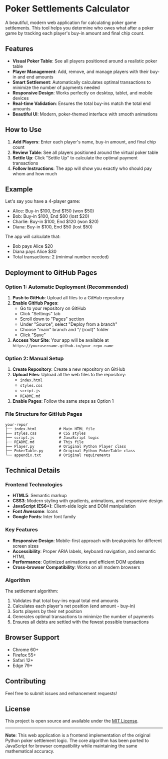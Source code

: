 # Poker Settlements Calculator

A beautiful, modern web application for calculating poker game settlements. This tool helps you determine who owes what after a poker game by tracking each player's buy-in amount and final chip count.

## Features

- **Visual Poker Table**: See all players positioned around a realistic poker table
- **Player Management**: Add, remove, and manage players with their buy-in and end amounts
- **Smart Settlement**: Automatically calculates optimal transactions to minimize the number of payments needed
- **Responsive Design**: Works perfectly on desktop, tablet, and mobile devices
- **Real-time Validation**: Ensures the total buy-ins match the total end amounts
- **Beautiful UI**: Modern, poker-themed interface with smooth animations

## How to Use

1. **Add Players**: Enter each player's name, buy-in amount, and final chip count
2. **Review Table**: See all players positioned around the virtual poker table
3. **Settle Up**: Click "Settle Up" to calculate the optimal payment transactions
4. **Follow Instructions**: The app will show you exactly who should pay whom and how much

## Example

Let's say you have a 4-player game:
- Alice: Buy-in $100, End $150 (won $50)
- Bob: Buy-in $100, End $80 (lost $20)
- Charlie: Buy-in $100, End $120 (won $20)
- Diana: Buy-in $100, End $50 (lost $50)

The app will calculate that:
- Bob pays Alice $20
- Diana pays Alice $30
- Total transactions: 2 (minimal number needed)

## Deployment to GitHub Pages

### Option 1: Automatic Deployment (Recommended)

1. **Push to GitHub**: Upload all files to a GitHub repository
2. **Enable GitHub Pages**:
   - Go to your repository on GitHub
   - Click "Settings" tab
   - Scroll down to "Pages" section
   - Under "Source", select "Deploy from a branch"
   - Choose "main" branch and "/ (root)" folder
   - Click "Save"
3. **Access Your Site**: Your app will be available at `https://yourusername.github.io/your-repo-name`

### Option 2: Manual Setup

1. **Create Repository**: Create a new repository on GitHub
2. **Upload Files**: Upload all the web files to the repository:
   - `index.html`
   - `styles.css`
   - `script.js`
   - `README.md`
3. **Enable Pages**: Follow the same steps as Option 1

### File Structure for GitHub Pages

```
your-repo/
├── index.html          # Main HTML file
├── styles.css          # CSS styles
├── script.js           # JavaScript logic
├── README.md           # This file
├── Player.py           # Original Python Player class
├── PokerTable.py       # Original Python PokerTable class
└── appendix.txt        # Original requirements
```

## Technical Details

### Frontend Technologies
- **HTML5**: Semantic markup
- **CSS3**: Modern styling with gradients, animations, and responsive design
- **JavaScript (ES6+)**: Client-side logic and DOM manipulation
- **Font Awesome**: Icons
- **Google Fonts**: Inter font family

### Key Features
- **Responsive Design**: Mobile-first approach with breakpoints for different screen sizes
- **Accessibility**: Proper ARIA labels, keyboard navigation, and semantic HTML
- **Performance**: Optimized animations and efficient DOM updates
- **Cross-browser Compatibility**: Works on all modern browsers

### Algorithm
The settlement algorithm:
1. Validates that total buy-ins equal total end amounts
2. Calculates each player's net position (end amount - buy-in)
3. Sorts players by their net position
4. Generates optimal transactions to minimize the number of payments
5. Ensures all debts are settled with the fewest possible transactions

## Browser Support

- Chrome 60+
- Firefox 55+
- Safari 12+
- Edge 79+

## Contributing

Feel free to submit issues and enhancement requests!

## License

This project is open source and available under the [MIT License](LICENSE).

---

**Note**: This web application is a frontend implementation of the original Python poker settlement logic. The core algorithm has been ported to JavaScript for browser compatibility while maintaining the same mathematical accuracy. 